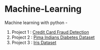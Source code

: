 # Machine-Learning
Machine learning with python - 

1. Project 1 : [Credit Card Fraud Detection](https://github.com/pallavi15/Machine-Learning/blob/master/ML_Credit%20Card%20Fraud%20Detection%20.ipynb)
2. Project 2 : [Pima Indians Diabetes Dataset](https://github.com/pallavi15/Machine-Learning/blob/master/Machine%20Learning%20-%20Diabetes%20data.ipynb)
3. Project 3 : [Iris Dataset](https://github.com/pallavi15/Machine-Learning/blob/master/Machine%20Learning%20-%20Iris%20dataset%20.ipynb)


